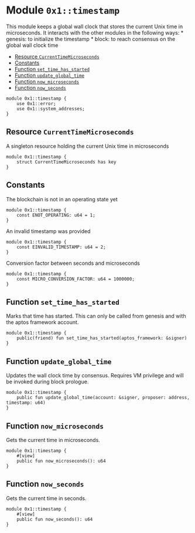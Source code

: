 
<a id="0x1_timestamp"></a>

# Module `0x1::timestamp`

This module keeps a global wall clock that stores the current Unix time in microseconds.
It interacts with the other modules in the following ways:
&#42; genesis: to initialize the timestamp
&#42; block: to reach consensus on the global wall clock time


-  [Resource `CurrentTimeMicroseconds`](#0x1_timestamp_CurrentTimeMicroseconds)
-  [Constants](#@Constants_0)
-  [Function `set_time_has_started`](#0x1_timestamp_set_time_has_started)
-  [Function `update_global_time`](#0x1_timestamp_update_global_time)
-  [Function `now_microseconds`](#0x1_timestamp_now_microseconds)
-  [Function `now_seconds`](#0x1_timestamp_now_seconds)


```move
module 0x1::timestamp {
    use 0x1::error;
    use 0x1::system_addresses;
}
```


<a id="0x1_timestamp_CurrentTimeMicroseconds"></a>

## Resource `CurrentTimeMicroseconds`

A singleton resource holding the current Unix time in microseconds


```move
module 0x1::timestamp {
    struct CurrentTimeMicroseconds has key
}
```


<a id="@Constants_0"></a>

## Constants


<a id="0x1_timestamp_ENOT_OPERATING"></a>

The blockchain is not in an operating state yet


```move
module 0x1::timestamp {
    const ENOT_OPERATING: u64 = 1;
}
```


<a id="0x1_timestamp_EINVALID_TIMESTAMP"></a>

An invalid timestamp was provided


```move
module 0x1::timestamp {
    const EINVALID_TIMESTAMP: u64 = 2;
}
```


<a id="0x1_timestamp_MICRO_CONVERSION_FACTOR"></a>

Conversion factor between seconds and microseconds


```move
module 0x1::timestamp {
    const MICRO_CONVERSION_FACTOR: u64 = 1000000;
}
```


<a id="0x1_timestamp_set_time_has_started"></a>

## Function `set_time_has_started`

Marks that time has started. This can only be called from genesis and with the aptos framework account.


```move
module 0x1::timestamp {
    public(friend) fun set_time_has_started(aptos_framework: &signer)
}
```


<a id="0x1_timestamp_update_global_time"></a>

## Function `update_global_time`

Updates the wall clock time by consensus. Requires VM privilege and will be invoked during block prologue.


```move
module 0x1::timestamp {
    public fun update_global_time(account: &signer, proposer: address, timestamp: u64)
}
```


<a id="0x1_timestamp_now_microseconds"></a>

## Function `now_microseconds`

Gets the current time in microseconds.


```move
module 0x1::timestamp {
    #[view]
    public fun now_microseconds(): u64
}
```


<a id="0x1_timestamp_now_seconds"></a>

## Function `now_seconds`

Gets the current time in seconds.


```move
module 0x1::timestamp {
    #[view]
    public fun now_seconds(): u64
}
```
